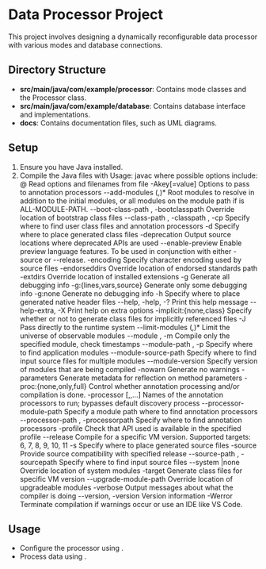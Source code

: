 # Data Processor Project

This project involves designing a dynamically reconfigurable data processor with various modes and database connections.

## Directory Structure

- **src/main/java/com/example/processor**: Contains mode classes and the Processor class.
- **src/main/java/com/example/database**: Contains database interface and implementations.
- **docs**: Contains documentation files, such as UML diagrams.

## Setup

1. Ensure you have Java installed.
2. Compile the Java files with Usage: javac <options> <source files>
where possible options include:
  @<filename>                  Read options and filenames from file
  -Akey[=value]                Options to pass to annotation processors
  --add-modules <module>(,<module>)*
        Root modules to resolve in addition to the initial modules, or all modules
        on the module path if <module> is ALL-MODULE-PATH.
  --boot-class-path <path>, -bootclasspath <path>
        Override location of bootstrap class files
  --class-path <path>, -classpath <path>, -cp <path>
        Specify where to find user class files and annotation processors
  -d <directory>               Specify where to place generated class files
  -deprecation
        Output source locations where deprecated APIs are used
  --enable-preview
        Enable preview language features. To be used in conjunction with either -source or --release.
  -encoding <encoding>         Specify character encoding used by source files
  -endorseddirs <dirs>         Override location of endorsed standards path
  -extdirs <dirs>              Override location of installed extensions
  -g                           Generate all debugging info
  -g:{lines,vars,source}       Generate only some debugging info
  -g:none                      Generate no debugging info
  -h <directory>
        Specify where to place generated native header files
  --help, -help, -?            Print this help message
  --help-extra, -X             Print help on extra options
  -implicit:{none,class}
        Specify whether or not to generate class files for implicitly referenced files
  -J<flag>                     Pass <flag> directly to the runtime system
  --limit-modules <module>(,<module>)*
        Limit the universe of observable modules
  --module <module-name>, -m <module-name>
        Compile only the specified module, check timestamps
  --module-path <path>, -p <path>
        Specify where to find application modules
  --module-source-path <module-source-path>
        Specify where to find input source files for multiple modules
  --module-version <version>
        Specify version of modules that are being compiled
  -nowarn                      Generate no warnings
  -parameters
        Generate metadata for reflection on method parameters
  -proc:{none,only,full}
        Control whether annotation processing and/or compilation is done.
  -processor <class1>[,<class2>,<class3>...]
        Names of the annotation processors to run; bypasses default discovery process
  --processor-module-path <path>
        Specify a module path where to find annotation processors
  --processor-path <path>, -processorpath <path>
        Specify where to find annotation processors
  -profile <profile>
        Check that API used is available in the specified profile
  --release <release>
        Compile for a specific VM version. Supported targets: 6, 7, 8, 9, 10, 11
  -s <directory>               Specify where to place generated source files
  -source <release>
        Provide source compatibility with specified release
  --source-path <path>, -sourcepath <path>
        Specify where to find input source files
  --system <jdk>|none          Override location of system modules
  -target <release>            Generate class files for specific VM version
  --upgrade-module-path <path>
        Override location of upgradeable modules
  -verbose                     Output messages about what the compiler is doing
  --version, -version          Version information
  -Werror                      Terminate compilation if warnings occur or use an IDE like VS Code.

## Usage

- Configure the processor using .
- Process data using .
